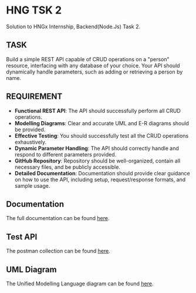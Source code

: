 # HNG TSK 2
Solution to HNGx Internship, Backend(Node.Js) Task 2.

## TASK
Build a simple REST API capable of CRUD operations on a "person" resource, interfacing with any database of your choice. Your API should dynamically handle parameters, such as adding or retrieving a person by name.

## REQUIREMENT
- **Functional REST API**: The API should successfully perform all CRUD operations.
- **Modelling Diagrams**: Clear and accurate UML and E-R diagrams should be provided.
- **Effective Testing**: You should successfully test all the CRUD operations exhaustively.
- **Dynamic Parameter Handling**: The API should correctly handle and respond to different parameters provided.
- **GitHub Repository**: Repository should be well-organized, contain all necessary files, and be publicly accessible.
- **Detailed Documentation**: Documentation should provide clear guidance on how to use the API, including setup, request/response formats, and sample usage.

## Documentation
The full documentation can be found [here](https://github.com/oputaolivia/hng-task-2/blob/main/DOCUMENTATION.md).

## Test API
The postman collection can be found [here](https://github.com/oputaolivia/hng-task-2/blob/main/documentation/hngTask2.postman_collection).

## UML Diagram
The Unified Modelling Language diagram can be found [here](https://github.com/oputaolivia/hng-task-2/blob/main/models/UML_DIAGRAM.png).

